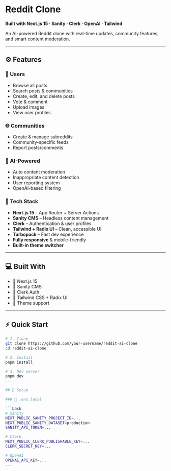 # Reddit Clone

**Built with Next.js 15 · Sanity · Clerk · OpenAI · Tailwind**

An AI-powered Reddit clone with real-time updates, community features, and smart content moderation.

---

## ⚙️ Features

### 👤 Users

* Browse all posts
* Search posts & communities
* Create, edit, and delete posts
* Vote & comment
* Upload images
* View user profiles

### 🌐 Communities

* Create & manage subreddits
* Community-specific feeds
* Report posts/comments

### 🤖 AI-Powered

* Auto content moderation
* Inappropriate content detection
* User reporting system
* OpenAI-based filtering

### 🚀 Tech Stack

* **Next.js 15** – App Router + Server Actions
* **Sanity CMS** – Headless content management
* **Clerk** – Authentication & user profiles
* **Tailwind + Radix UI** – Clean, accessible UI
* **Turbopack** – Fast dev experience
* **Fully responsive** & mobile-friendly
* **Built-in theme switcher**

---
## 💻 Built With

* 🧩 Next.js 15
* 🧾 Sanity CMS
* 🔐 Clerk Auth
* 🎨 Tailwind CSS + Radix UI
* 🌙 Theme support

---

## ⚡ Quick Start

```bash
# 1. Clone
git clone https://github.com/your-username/reddit-ai-clone
cd reddit-ai-clone

# 2. Install
pnpm install

# 3. Dev server
pnpm dev
---

## 🧪 Setup

### 🔐 .env.local

```bash
# Sanity
NEXT_PUBLIC_SANITY_PROJECT_ID=...
NEXT_PUBLIC_SANITY_DATASET=production
SANITY_API_TOKEN=...

# Clerk
NEXT_PUBLIC_CLERK_PUBLISHABLE_KEY=...
CLERK_SECRET_KEY=...

# OpenAI
OPENAI_API_KEY=...
---


